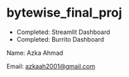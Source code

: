 # bytewise_final_proj
- Completed: Streamlit Dashboard
- Completed: Burrito Dashboard

Name: Azka Ahmad

Email: azkaah2001@gmail.com

